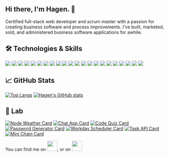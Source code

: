 [//]: # '[![Header](https://raw.githubusercontent.com/hagenderouen/<OWNER>/<OWNER>/readme_header.png "Header")](https://some-url.dev/)'

## Hi there, I'm Hagen. 👋

Certified full-stack web developer and scrum master with a passion for creating business software and process improvements. I've built, marketed, sold, and administered business software applications for awhile.


## 🛠️ Technologies & Skills
![](https://img.shields.io/badge/OS-Apple-informational?style=flat&logo=apple&logoColor=white&color=00afb9)
![](https://img.shields.io/badge/OS-Microsoft-informational?style=flat&logo=microsoft&logoColor=white&color=00afb9) 
![](https://img.shields.io/badge/Shell-Zsh-informational?style=flat&logo=windows-terminal&logoColor=white&color=00afb9)
![](https://img.shields.io/badge/Code-JavaScript-informational?style=flat&logo=javascript&logoColor=white&color=00afb9) 
![](https://img.shields.io/badge/Code-HTML5-informational?style=flat&logo=html5&logoColor=white&color=00afb9)
![](https://img.shields.io/badge/Code-CSS3-informational?style=flat&logo=css3&logoColor=white&color=00afb9) 
![](https://img.shields.io/badge/Frontend-Bootstrap-informational?style=flat&logo=bootstrap&logoColor=white&color=00afb9) 
![](https://img.shields.io/badge/Frontend-jQuery-informational?style=flat&logo=jquery&logoColor=white&color=00afb9) 
![](https://img.shields.io/badge/Frontend-React-informational?style=flat&logo=react&logoColor=white&color=00afb9) 
![](https://img.shields.io/badge/Backend-Node-informational?style=flat&logo=node.js&logoColor=white&color=00afb9) 
![](https://img.shields.io/badge/Backend-Express-informational?style=flat&logo=express&logoColor=white&color=00afb9)
![](https://img.shields.io/badge/Backend-MongoDB-informational?style=flat&logo=mongodb&logoColor=white&color=00afb9)
![](https://img.shields.io/badge/Backend-MySQL-informational?style=flat&logo=mysql&logoColor=white&color=00afb9)
![](https://img.shields.io/badge/Backend-SQLite-informational?style=flat&logo=sqlite&logoColor=white&color=00afb9)
![](https://img.shields.io/badge/Tools-Git-informational?style=flat&logo=git&logoColor=white&color=00afb9)
![](https://img.shields.io/badge/Tools-GitHub-informational?style=flat&logo=github&logoColor=white&color=00afb9)
![](https://img.shields.io/badge/Tools-Postman-informational?style=flat&logo=postman&logoColor=white&color=00afb9)
![](https://img.shields.io/badge/Tools-Heroku-informational?style=flat&logo=heroku&logoColor=white&color=00afb9)
![](https://img.shields.io/badge/Editor-Visual_Studio_Code-informational?style=flat&logo=visual-studio-code&logoColor=white&color=00afb9)
![](https://img.shields.io/badge/Editor-Atom-informational?style=flat&logo=atom&logoColor=white&color=00afb9)
![](https://img.shields.io/badge/Methods-Agile-informational?style=flat&logo=agile&logoColor=white&color=00afb9)
![](https://img.shields.io/badge/Methods-Scrum-informational?style=flat&logo=scrum&logoColor=white&color=00afb9)

## 📈 GitHub Stats
[![Top Langs](https://github-readme-stats.vercel.app/api/top-langs/?username=hagenderouen)](https://github.com/hagenderouen/github-readme-stats)
[![Hagen's GitHub stats](https://github-readme-stats.vercel.app/api?username=hagenderouen&show_icons=true&theme=dark)](https://github.com/hagenderouen/github-readme-stats)

## 🧪 Lab
[![Node Weather Card](https://github-readme-stats.vercel.app/api/pin/?username=hagenderouen&repo=node-weather-website)](https://github.com/hagenderouen/node-weather-website)
[![Chat App Card](https://github-readme-stats.vercel.app/api/pin/?username=hagenderouen&repo=my-chat-app)](https://github.com/hagenderouen/my-chat-app)
[![Code Quiz Card](https://github-readme-stats.vercel.app/api/pin/?username=hagenderouen&repo=code-quiz)](https://github.com/hagenderouen/code-quiz)
[![Password Generator Card](https://github-readme-stats.vercel.app/api/pin/?username=hagenderouen&repo=js-password-generator)](https://github.com/hagenderouen/js-password-generator)
[![Workday Scheduler Card](https://github-readme-stats.vercel.app/api/pin/?username=hagenderouen&repo=workday-scheduler)](https://github.com/hagenderouen/workday-scheduler)
[![Task API Card](https://github-readme-stats.vercel.app/api/pin/?username=hagenderouen&repo=task-manager-api)](https://github.com/hagenderouen/task-manager-api)
[![Mini Chain Card](https://github-readme-stats.vercel.app/api/pin/?username=hagenderouen&repo=mini-chain)](https://github.com/hagenderouen/mini-chain)

<!-- Social -->
You can find me on <a href="https://twitter.com/hagen_derouen"><img width="32" height="32" src="https://cdn.jsdelivr.net/npm/simple-icons@v4/icons/twitter.svg" /></a>, or on <a href="https://www.linkedin.com/in/hagen-derouen/"><img width="32" height="32" src="https://cdn.jsdelivr.net/npm/simple-icons@v4/icons/linkedin.svg" /></a>









